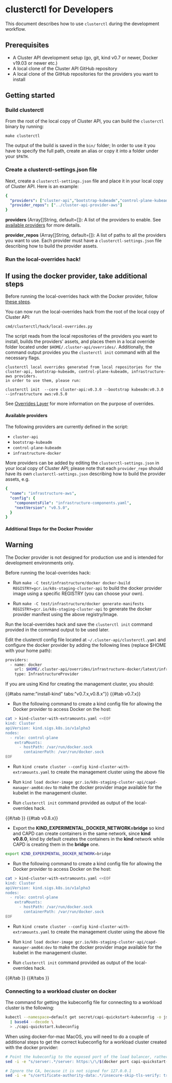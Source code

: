 # clusterctl for Developers

This document describes how to use `clusterctl` during the development workflow.

## Prerequisites

* A Cluster API development setup (go, git, kind v0.7 or newer, Docker v19.03 or newer etc.)
* A local clone of the Cluster API GitHub repository
* A local clone of the GitHub repositories for the providers you want to install

## Getting started

### Build clusterctl

From the root of the local copy of Cluster API, you can build the `clusterctl` binary by running:

```shell
make clusterctl
```

The output of the build is saved in the `bin/` folder; In order to use it you have to specify
the full path, create an alias or copy it into a folder under your `$PATH`.

### Create a clusterctl-settings.json file

Next, create a `clusterctl-settings.json` file and place it in your local copy of Cluster API. Here is an example:

```yaml
{
  "providers": ["cluster-api","bootstrap-kubeadm","control-plane-kubeadm", "infrastructure-aws"],
  "provider_repos": ["../cluster-api-provider-aws"]
}
```

**providers** (Array[]String, default=[]): A list of the providers to enable.
See [available providers](#available-providers) for more details.

**provider_repos** (Array[]String, default=[]): A list of paths to all the providers you want to use. Each provider must have
a `clusterctl-settings.json` file describing how to build the provider assets.

### Run the local-overrides hack!

<aside class="note">

<h1>If using the docker provider, take additional steps</h1>

Before running the local-overrides hack with the Docker provider, follow <a href="#additional-steps-for-the-docker-provider">these steps</a>.

</aside>

You can now run the local-overrides hack from the root of the local copy of Cluster API:

```shell
cmd/clusterctl/hack/local-overrides.py
```

The script reads from the local repositories of the providers you want to install, builds the providers' assets,
and places them in a local override folder located under `$HOME/.cluster-api/overrides/`.
Additionally, the command output provides you the `clusterctl init` command with all the necessary flags.

```shell
clusterctl local overrides generated from local repositories for the cluster-api, bootstrap-kubeadm, control-plane-kubeadm, infrastructure-aws providers.
in order to use them, please run:

clusterctl init  --core cluster-api:v0.3.0 --bootstrap kubeadm:v0.3.0 --infrastructure aws:v0.5.0
```

See [Overrides Layer](configuration.md#overrides-layer) for more information
on the purpose of overrides.

#### Available providers

The following providers are currently defined in the script:

* `cluster-api`
* `bootstrap-kubeadm`
* `control-plane-kubeadm`
* `infrastructure-docker`

More providers can be added by editing the `clusterctl-settings.json` in your local copy of Cluster API;
please note that each `provider_repo` should have its own `clusterctl-settings.json` describing how to build the provider assets, e.g.

```yaml
{
  "name": "infrastructure-aws",
  "config": {
    "componentsFile": "infrastructure-components.yaml",
    "nextVersion": "v0.5.0",
  }
}
```

#### Additional Steps for the Docker Provider

<aside class="note warning">

<h1>Warning</h1>

The Docker provider is not designed for production use and is intended for development environments only.

</aside>

Before running the local-overrides hack:

- Run `make -C test/infrastructure/docker docker-build REGISTRY=gcr.io/k8s-staging-cluster-api` to build the docker provider image
  using a specific REGISTRY (you can choose your own).

- Run `make -C test/infrastructure/docker generate-manifests REGISTRY=gcr.io/k8s-staging-cluster-api` to generate
  the docker provider manifest using the above registry/Image.

Run the local-overrides hack and save the `clusterctl init` command provided in the command output to be used later.

Edit the clusterctl config file located at `~/.cluster-api/clusterctl.yaml` and configure the docker provider
by adding the following lines (replace $HOME with your home path):

```bash
providers:
  - name: docker
    url: $HOME/.cluster-api/overrides/infrastructure-docker/latest/infrastructure-components.yaml
    type: InfrastructureProvider
```

If you are using Kind for creating the management cluster, you should:

{{#tabs name:"install-kind" tabs:"v0.7.x,v0.8.x"}}
{{#tab v0.7.x}}

- Run the following command to create a kind config file for allowing the Docker provider to access Docker on the host:

```bash
cat > kind-cluster-with-extramounts.yaml <<EOF
kind: Cluster
apiVersion: kind.sigs.k8s.io/v1alpha3
nodes:
  - role: control-plane
    extraMounts:
      - hostPath: /var/run/docker.sock
        containerPath: /var/run/docker.sock
EOF
```
- Run `kind create cluster --config kind-cluster-with-extramounts.yaml` to create the management cluster using the above file

- Run `kind load docker-image gcr.io/k8s-staging-cluster-api/capd-manager-amd64:dev` to make the docker provider image available for the kubelet in the management cluster.

- Run `clusterctl init` command provided as output of the local-overrides hack.

{{#/tab }}
{{#tab v0.8.x}}

- Export the **KIND_EXPERIMENTAL_DOCKER_NETWORK=bridge** so kind and CAPD can create containers in the same network, since **kind v0.8.0**, kind by default creates the containers in the **kind** network while CAPD is creating them in the **bridge** one.
```bash
export KIND_EXPERIMENTAL_DOCKER_NETWORK=bridge
```
- Run the following command to create a kind config file for allowing the Docker provider to access Docker on the host:
```bash
cat > kind-cluster-with-extramounts.yaml <<EOF
kind: Cluster
apiVersion: kind.sigs.k8s.io/v1alpha3
nodes:
  - role: control-plane
    extraMounts:
      - hostPath: /var/run/docker.sock
        containerPath: /var/run/docker.sock
EOF
```
- Run `kind create cluster --config kind-cluster-with-extramounts.yaml` to create the management cluster using the above file

- Run `kind load docker-image gcr.io/k8s-staging-cluster-api/capd-manager-amd64:dev` to make the docker provider image available for the kubelet in the management cluster.

- Run `clusterctl init` command provided as output of the local-overrides hack.

{{#/tab }}
{{#/tabs }}

### Connecting to a workload cluster on docker

The command for getting the kubeconfig file for connecting to a workload cluster is the following:

```bash
kubectl --namespace=default get secret/capi-quickstart-kubeconfig -o jsonpath={.data.value} \
  | base64 --decode \
  > ./capi-quickstart.kubeconfig
```

When using docker-for-mac MacOS, you will need to do a couple of additional
steps to get the correct kubeconfig for a workload cluster created with the docker provider:

```bash
# Point the kubeconfig to the exposed port of the load balancer, rather than the inaccessible container IP.
sed -i -e "s/server:.*/server: https:\/\/$(docker port capi-quickstart-lb 6443/tcp | sed "s/0.0.0.0/127.0.0.1/")/g" ./capi-quickstart.kubeconfig

# Ignore the CA, because it is not signed for 127.0.0.1
sed -i -e "s/certificate-authority-data:.*/insecure-skip-tls-verify: true/g" ./capi-quickstart.kubeconfig
```

<!-- links -->
[kind]: https://kind.sigs.k8s.io/